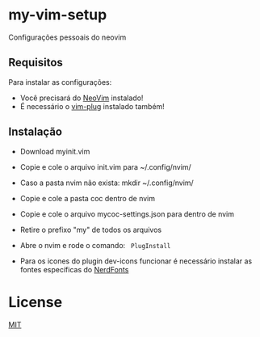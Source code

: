# my-vim-setup
Configurações pessoais do neovim

## Requisitos

Para instalar as configurações:

- Você precisará do [NeoVim](https://github.com/neovim/neovim/wiki/Installing-Neovim) instalado!
- É necessário o [vim-plug](https://github.com/junegunn/vim-plug) instalado também!

## Instalação

* Download myinit.vim
* Copie e cole o arquivo init.vim para ~/.config/nvim/
* Caso a pasta nvim não exista: mkdir ~/.config/nvim/
* Copie e cole a pasta coc dentro de nvim
* Copie e cole o arquivo mycoc-settings.json para dentro de nvim
* Retire o prefixo "my" de todos os arquivos

* Abre o nvim e rode o comando: <code> PlugInstall </code>
* Para os icones do plugin dev-icons funcionar é necessário instalar as fontes específicas do [NerdFonts](https://github.com/ryanoasis/nerd-fonts)


# License

[MIT](https://mit-license.org/)
